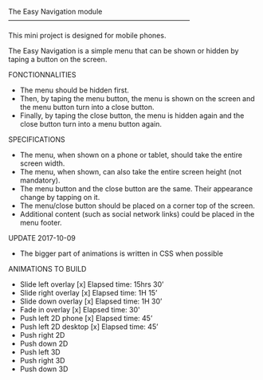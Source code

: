The Easy Navigation module
——————————————————————————

This mini project is designed for mobile phones.

The Easy Navigation is a simple menu that can be shown or hidden by taping a button on the screen.

FONCTIONNALITIES

- The menu should be hidden first.
- Then, by taping the menu button, the menu is shown on the screen and the menu button turn into a close button.
- Finally, by taping the close button, the menu is hidden again and the close button turn into a menu button again.

SPECIFICATIONS

- The menu, when shown on a phone or tablet, should take the entire screen width.
- The menu, when shown, can also take the entire screen height (not mandatory).
- The menu button and the close button are the same. Their appearance change by tapping on it.
- The menu/close button should be placed on a corner top of the screen.
- Additional content (such as social network links) could be placed in the menu footer.

UPDATE 2017-10-09

- The bigger part of animations is written in CSS when possible

ANIMATIONS TO BUILD

- Slide left overlay [x] Elapsed time: 15hrs 30’
- Slide right overlay [x] Elapsed time: 1H 15’
- Slide down overlay [x] Elapsed time: 1H 30’
- Fade in overlay [x] Elapsed time: 30'
- Push left 2D phone [x] Elapsed time: 45’
- Push left 2D desktop [x] Elapsed time: 45’
- Push right 2D
- Push down 2D
- Push left 3D
- Push right 3D
- Push down 3D
